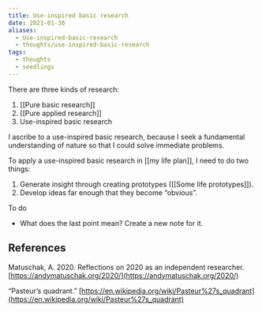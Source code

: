 ```yaml
---
title: Use-inspired basic research
date: 2021-01-30
aliases:
  - Use-inspired-basic-research
  - thoughts/use-inspired-basic-research
tags:
  - thoughts
  - seedlings
---
```

There are three kinds of research:

1. [[Pure basic research]]
2. [[Pure applied research]]
3. Use-inspired basic research

I ascribe to a use-inspired basic research, because I seek a fundamental understanding of nature so that I could solve immediate problems.

To apply a use-inspired basic research in [[my life plan]], I need to do two things:

1. Generate insight through creating prototypes ([[Some life prototypes]]).
2. Develop ideas far enough that they become “obvious”.

To do

- What does the last point mean? Create a new note for it.

## References

Matuschak, A. 2020. Reflections on 2020 as an independent researcher. [https://andymatuschak.org/2020/](https://andymatuschak.org/2020/)

“Pasteur’s quadrant.” [https://en.wikipedia.org/wiki/Pasteur%27s_quadrant](https://en.wikipedia.org/wiki/Pasteur%27s_quadrant)

